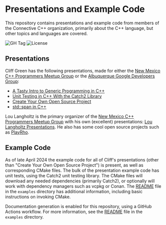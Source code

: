 # Presentations and Example Code

This repository contains presentations and example code from members of the Connective C++ organization, primarily about the C++ language, but other topics and languages are covered.

![GH Tag](https://img.shields.io/github/v/tag/connectivecpp/presentations?label=GH%20tag)
![License](https://img.shields.io/badge/License-Boost%201.0-blue)

## Presentations

Cliff Green has the following presentations, made for either the [New Mexico C++ Programmers Meetup Group](https://www.meetup.com/new-mexico-cpp-programmers/) or the [Albuquerque Google Developers Group](https://gdg.community.dev/gdg-albuquerque/):

- [A Tasty Intro to Generic Programming in C++](./presentations/ATastyIntroToGenericProgrammingInC%2B%2B.pdf)
- [Unit Testing in C++ With the Catch2 Library](https://github.com/connectivecpp/presentations/blob/main/presentations/UnitTestingC%2B%2BWithCatch2.pdf)
- [Create Your Own Open Source Project](https://github.com/connectivecpp/presentations/blob/main/presentations/CreateYourOwnOpenSourceProject.pdf)
- [std::span in C++](https://github.com/connectivecpp/presentations/blob/main/presentations/StdSpanInC%2B%2B.pdf)

Lou Langholtz is the primary organizer of the [New Mexico C++ Programmers Meetup Group](https://www.meetup.com/new-mexico-cpp-programmers/) with his own (excellent) presentations: [Lou Langholtz Presentations](https://louis-langholtz.github.io/presentation/). He also has some cool open source projects such as [PlayRho](https://louis-langholtz.github.io/PlayRho/).

## Example Code

As of late April 2024 the example code for all of Cliff's presentations (other than "Create Your Own Open Source Project") is present, as well as corresponding CMake files. The bulk of the presentation example code has unit tests, using the Catch2 unit testing library. The CMake files will download any needed dependencies (primarily Catch2), or optionally will work with dependency managers such as vcpkg or Conan. The [README](examples/README.md) file in the `examples` directory has additional information, including basic instructions on invoking CMake.

Documentation generation is enabled for this repository, using a GitHub Actions workflow. For more information, see the [README](examples/README.md) file in the `examples` directory.
